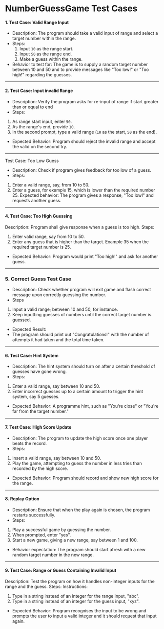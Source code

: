 # NumberGuessGame Test Cases

#### 1. Test Case: Valid Range Input
- Description: The program should take a valid input of range and select a target number within the range.
- Steps:
  1. Input `10` as the range start.
  2. Input `50` as the range end.
  3. Make a guess within the range.
- Behavior to test for: The game is to supply a random target number between 10 and 50 and to provide messages like "Too low!" or "Too high!" regarding the guesses.

---
#### 2. Test Case: Input invalid Range
- Description: Verify the program asks for re-input of range if start greater than or equal to end
- Steps:
 1. As range start input, enter `50`.
2. As the range's end, provide `10`.
3. In the second prompt, type a valid range (`10` as the start, `50` as the end).
- Expected Behavior: Program should reject the invalid range and accept the valid on the second try.

---
Test Case: Too Low Guess
- Description: Check if program gives feedback for too low of a guess.
- Steps:
1. Enter a valid range, say, from 10 to 50.
2. Enter a guess, for example 15, which is lower than the required number 25.
Expected behavior: The program gives a response, "Too low!" and requests another guess.

---

#### 4. Test Case: Too High Guessing
Description: Program shall give response when a guess is too high.
Steps:
1. Enter valid range, say from 10 to 50.
2. Enter any guess that is higher than the target. Example 35 when the required target number is 25.
- Expected Behavior: Program would print "Too high!" and ask for another guess.

---

### 5. Correct Guess Test Case
- Description: Check whether program will exit game and flash correct message upon correctly guessing the number.
- Steps
1. Input a valid range; between 10 and 50, for instance.
2. Keep inputting guesses of numbers until the correct target number is guessed.
- Expected Result:
- The program should print out "Congratulations!" with the number of attempts it had taken and the total time taken.

---
 
#### 6. Test Case: Hint System
- Description: The hint system should turn on after a certain threshold of guesses have gone wrong.
- Steps:
1. Enter a valid range, say between 10 and 50.
  2. Enter incorrect guesses up to a certain amount to trigger the hint system, say 5 guesses.
- Expected Behavior: A programme hint, such as "You're close" or "You're far from the target number."

---

#### 7. Test Case: High Score Update
- Description: The program to update the high score once one player beats the record.
- Steps:
1. Insert a valid range, say between 10 and 50.
2. Play the game, attempting to guess the number in less tries than recorded by the high score.
- Expected Behavior: Program should record and show new high score for the range.

---

#### 8. Replay Option
- Description: Ensure that when the play again is chosen, the program restarts successfully.
- Steps:
1. Play a successful game by guessing the number.
  2. When prompted, enter "yes".
3. Start a new game, giving a new range, say between 1 and 100.
- Behavior expectation: The program should start afresh with a new random target number in the new range.

---

#### 9. Test Case: Range or Guess Containing Invalid Input
Description: Test the program on how it handles non-integer inputs for the range and the guess. 
Steps:
Instructions: 
1. Type in a string instead of an integer for the range input, "abc".
2. Type in a string instead of an integer for the guess input, "xyz". 
- Expected Behavior: Program recognises the input to be wrong and prompts the user to input a valid integer and it should request that input again.

